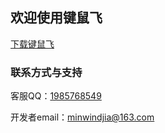 ## 欢迎使用键鼠飞

[下载键鼠飞](https://github.com/JiaMinwei/KeyMouseFly/archive/refs/heads/main.zip) 

### 联系方式与支持

客服QQ：[1985768549](tencent://message?v=3&amp;uin=1985768549&amp;site=qq&amp;menu=yes)

开发者email：[minwindjia@163.com](mailto://minwindjia@163.com)
